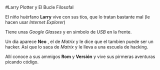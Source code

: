 #Larry Plotter y El Bucle Filosofal

El niño huérfano **Larry** vive con sus tíos, que lo tratan bastante mal
(le hacen usar *Internet Explorer*)

Tiene unas *Google Glasses* y en simbolo de *USB* en la frente.

Un día aparece **Neo** , el de *Matrix* y le dice que el tambien puede ser 
un hacker.
Así que lo saca de *Matrix* y le lleva a una escuela de hacking.

Allí conoce a sus ammigos **Rom** y **Versión** y vive sus pirmeras aventuras
picando código. 
